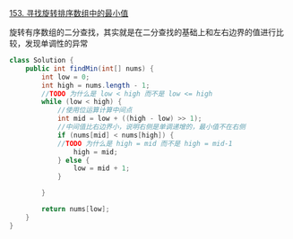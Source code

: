 [153. 寻找旋转排序数组中的最小值](https://leetcode-cn.com/problems/find-minimum-in-rotated-sorted-array/)

旋转有序数组的二分查找，其实就是在二分查找的基础上和左右边界的值进行比较，发现单调性的异常

```java
class Solution {
    public int findMin(int[] nums) {
        int low = 0;
        int high = nums.length - 1;
        //TODO 为什么是 low < high 而不是 low <= high
        while (low < high) {
            //使用位运算计算中间点
            int mid = low + ((high - low) >> 1);
            //中间值比右边界小，说明右侧是单调递增的，最小值不在右侧
            if (nums[mid] < nums[high]) {
            //TODO 为什么是 high = mid 而不是 high = mid-1
                high = mid;
            } else {
                low = mid + 1;
            }

        }

        return nums[low];
    }
}
```